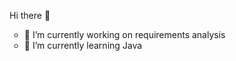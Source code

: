 Hi there 👋

<ul type=circle>
  <li>🔭 I’m currently working on requirements analysis</li>
  <li>🌱 I’m currently learning Java</li>
 </ul>

